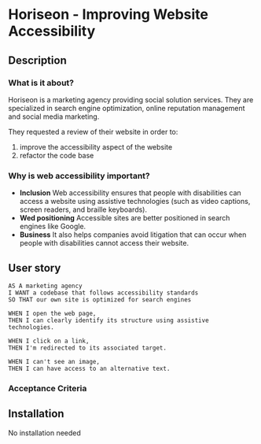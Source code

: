 
# Horiseon - Improving Website Accessibility

## Description

### What is it about?
Horiseon is a marketing agency providing social solution services. They are specialized in search engine optimization, online reputation management and social media marketing.

They requested a review of their website in order to:
1. improve the accessibility aspect of the website
2. refactor the code base

### Why is web accessibility important?

- **Inclusion** Web accessibility ensures that people with disabilities can access a website using assistive technologies (such as video captions, screen readers, and braille keyboards). 
- **Wed positioning** Accessible sites are better positioned in search engines like Google. 
- **Business** It also helps companies avoid litigation that can occur when people with disabilities cannot access their website.

## User story

```
AS A marketing agency
I WANT a codebase that follows accessibility standards
SO THAT our own site is optimized for search engines
```

```
WHEN I open the web page, 
THEN I can clearly identify its structure using assistive technologies. 

WHEN I click on a link, 
THEN I'm redirected to its associated target.

WHEN I can't see an image,
THEN I can have access to an alternative text.

```

### Acceptance Criteria


## Installation
No installation needed